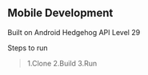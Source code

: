 ## Mobile Development
Built on Android Hedgehog
API Level 29

Steps to run
>1.Clone
>2.Build
>3.Run
